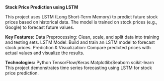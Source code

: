 **Stock Price Prediction using LSTM**

This project uses LSTM (Long Short-Term Memory) to predict future stock prices based on historical data. The model is trained on stock prices (e.g., Google) to forecast future values.

**Key Features:**
Data Preprocessing: Clean, scale, and split data into training and testing sets.
LSTM Model: Build and train an LSTM model to forecast stock prices.
Prediction & Visualization: Compare predicted prices with actual values and visualize the results.

**Technologies:**
Python
TensorFlow/Keras
Matplotlib/Seaborn
scikit-learn
This project demonstrates time series forecasting using LSTM for stock price prediction.

